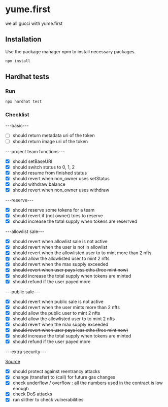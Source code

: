 # yume.first

we all gucci with yume.first

## Installation

Use the package manager npm to install necessary packages.

```bash
npm install
```

## Hardhat tests

### Run

```bash
npx hardhat test
```

### Checklist

---basic---

- [ ] should return metadata uri of the token
- [ ] should return image uri of the token

---project team functions---

- [x] should setBaseURI
- [x] should switch status to 0, 1, 2
- [x] should resume from finished status
- [x] should revert when non_owner uses setStatus
- [x] should withdraw balance
- [x] should revert when non_owner uses withdraw

---reserve---

- [x] should reserve some tokens for a team
- [x] should revert if (not owner) tries to reserve
- [x] should increase the total supply when tokens are reserrved

---allowlist sale---

- [x] should revert when allowlist sale is not active
- [x] should revert when the user is not in allowlist
- [x] should revert when the allowlisted user to to mint more than 2 nfts
- [x] should allow the allowlisted user to mint 2 nfts
- [x] should revert when the max supply exceeded
- [x] ~~should revert when user pays less eths (free mint now)~~
- [x] should increase the total supply when tokens are minted
- [x] should refund if the user payed more

---public sale---

- [x] should revert when public sale is not active
- [x] should revert when the user mints more than 2 nfts
- [x] should allow the public user to mint 2 nfts
- [x] should allow the allowlisted user to to mint 2 nfts
- [x] should revert when the max supply exceeded
- [x] ~~should revert when user pays less eths (free mint now)~~
- [x] should increase the total supply when tokens are minted
- [x] should refund if the user payed more

---extra security---

[Source](https://consensys.github.io/smart-contract-best-practices/attacks/)

- [x] should protect against reentrancy attacks
- [x] change (transfer) to (call) for future gas changes
- [x] check underflow / overflow : all the numbers used in the contract is low enough
- [x] check DoS attacks
- [x] run slither to check vulnerabilities

